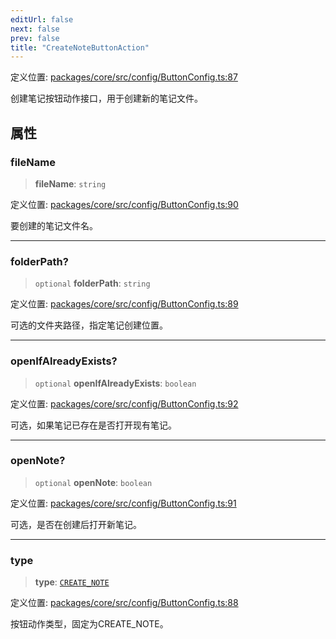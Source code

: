```yaml
---
editUrl: false
next: false
prev: false
title: "CreateNoteButtonAction"
---
```


定义位置: [packages/core/src/config/ButtonConfig.ts:87](https://github.com/mProjectsCode/obsidian-meta-bind-plugin/blob/6e87907d27dd07b6437b63c980b11d2bfef62599/packages/core/src/config/ButtonConfig.ts#L87)

创建笔记按钮动作接口，用于创建新的笔记文件。

## 属性

### fileName

> **fileName**: `string`

定义位置: [packages/core/src/config/ButtonConfig.ts:90](https://github.com/mProjectsCode/obsidian-meta-bind-plugin/blob/6e87907d27dd07b6437b63c980b11d2bfef62599/packages/core/src/config/ButtonConfig.ts#L90)

要创建的笔记文件名。

***

### folderPath?

> `optional` **folderPath**: `string`

定义位置: [packages/core/src/config/ButtonConfig.ts:89](https://github.com/mProjectsCode/obsidian-meta-bind-plugin/blob/6e87907d27dd07b6437b63c980b11d2bfef62599/packages/core/src/config/ButtonConfig.ts#L89)

可选的文件夹路径，指定笔记创建位置。

***

### openIfAlreadyExists?

> `optional` **openIfAlreadyExists**: `boolean`

定义位置: [packages/core/src/config/ButtonConfig.ts:92](https://github.com/mProjectsCode/obsidian-meta-bind-plugin/blob/6e87907d27dd07b6437b63c980b11d2bfef62599/packages/core/src/config/ButtonConfig.ts#L92)

可选，如果笔记已存在是否打开现有笔记。

***

### openNote?

> `optional` **openNote**: `boolean`

定义位置: [packages/core/src/config/ButtonConfig.ts:91](https://github.com/mProjectsCode/obsidian-meta-bind-plugin/blob/6e87907d27dd07b6437b63c980b11d2bfef62599/packages/core/src/config/ButtonConfig.ts#L91)

可选，是否在创建后打开新笔记。

***

### type

> **type**: [`CREATE_NOTE`](/obsidian-meta-bind-plugin-docs/api/enumerations/buttonactiontype/#create_note)

定义位置: [packages/core/src/config/ButtonConfig.ts:88](https://github.com/mProjectsCode/obsidian-meta-bind-plugin/blob/6e87907d27dd07b6437b63c980b11d2bfef62599/packages/core/src/config/ButtonConfig.ts#L88)

按钮动作类型，固定为CREATE_NOTE。
